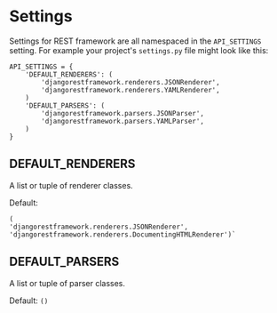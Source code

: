 # Settings

Settings for REST framework are all namespaced in the `API_SETTINGS` setting.
For example your project's `settings.py` file might look like this:

    API_SETTINGS = {
        'DEFAULT_RENDERERS': (
            'djangorestframework.renderers.JSONRenderer',
            'djangorestframework.renderers.YAMLRenderer',
        )
        'DEFAULT_PARSERS': (
            'djangorestframework.parsers.JSONParser',
            'djangorestframework.parsers.YAMLParser',
        )
    }

## DEFAULT_RENDERERS

A list or tuple of renderer classes.

Default:

    (
    'djangorestframework.renderers.JSONRenderer',
    'djangorestframework.renderers.DocumentingHTMLRenderer')`

## DEFAULT_PARSERS

A list or tuple of parser classes.

Default: `()`
